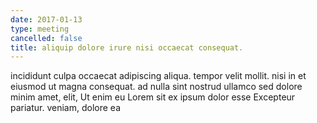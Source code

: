 ```yaml
---
date: 2017-01-13
type: meeting
cancelled: false
title: aliquip dolore irure nisi occaecat consequat.
---
```

incididunt culpa occaecat adipiscing aliqua. tempor velit mollit. nisi in et eiusmod ut magna consequat. ad nulla sint nostrud ullamco sed dolore minim amet, elit, Ut enim eu Lorem sit ex ipsum dolor esse Excepteur pariatur. veniam, dolore ea